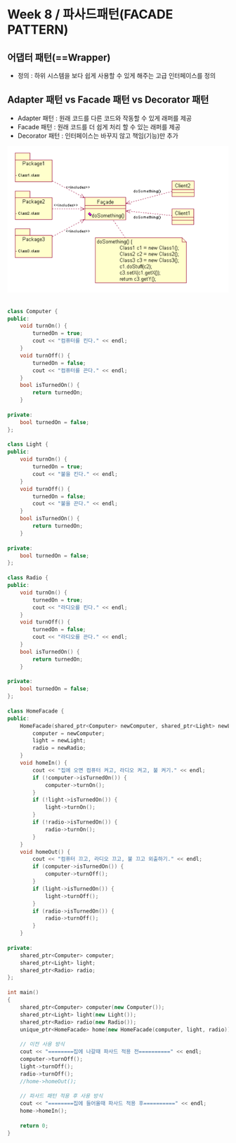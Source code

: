 # Week 8 / 파사드패턴(FACADE PATTERN)

## 어댑터 패턴(==Wrapper)
- 정의 : 하위 시스템을 보다 쉽게 사용할 수 있게 해주는 고급 인터페이스를 정의
## Adapter 패턴 vs Facade 패턴 vs Decorator 패턴
- Adapter 패턴 : 원래 코드를 다른 코드와 작동할 수 있게 래퍼를 제공
- Facade 패턴 : 원래 코드를 더 쉽게 처리 할 수 있는 래퍼를 제공
- Decorator 패턴 : 인터페이스는 바꾸지 않고 책임(기능)만 추가

![01](https://github.com/canyuo/canyuo.github.io/blob/main/week8_image1.png)

```cpp

class Computer {
public:
	void turnOn() {
		turnedOn = true;
		cout << "컴퓨터를 킨다." << endl;
	}
	void turnOff() {
		turnedOn = false;
		cout << "컴퓨터를 끈다." << endl;
	}
	bool isTurnedOn() {
		return turnedOn;
	}

private:
	bool turnedOn = false;
};

class Light {
public:
	void turnOn() {
		turnedOn = true;
		cout << "불을 킨다." << endl;
	}
	void turnOff() {
		turnedOn = false;
		cout << "불을 끈다." << endl;
	}
	bool isTurnedOn() {
		return turnedOn;
	}

private:
	bool turnedOn = false;
};

class Radio {
public:
	void turnOn() {
		turnedOn = true;
		cout << "라디오를 킨다." << endl;
	}
	void turnOff() {
		turnedOn = false;
		cout << "라디오를 끈다." << endl;
	}
	bool isTurnedOn() {
		return turnedOn;
	}

private:
	bool turnedOn = false;
};

class HomeFacade {
public:
	HomeFacade(shared_ptr<Computer> newComputer, shared_ptr<Light> newLight, shared_ptr<Radio> newRadio) {
		computer = newComputer;
		light = newLight;
		radio = newRadio;
	}
	void homeIn() {
		cout << "집에 오면 컴퓨터 켜고, 라디오 켜고, 불 켜기." << endl;
		if (!computer->isTurnedOn()) {
			computer->turnOn();
		}
		if (!light->isTurnedOn()) {
			light->turnOn();
		}
		if (!radio->isTurnedOn()) {
			radio->turnOn();
		}
	}
	void homeOut() {
		cout << "컴퓨터 끄고, 라디오 끄고, 불 끄고 외출하기." << endl;
		if (computer->isTurnedOn()) {
			computer->turnOff();
		}
		if (light->isTurnedOn()) {
			light->turnOff();
		}
		if (radio->isTurnedOn()) {
			radio->turnOff();
		}
	}

private:
	shared_ptr<Computer> computer;
	shared_ptr<Light> light;
	shared_ptr<Radio> radio;
};

int main()
{
	shared_ptr<Computer> computer(new Computer());
	shared_ptr<Light> light(new Light());
	shared_ptr<Radio> radio(new Radio());
	unique_ptr<HomeFacade> home(new HomeFacade(computer, light, radio));

	// 이전 사용 방식
	cout << "========집에 나갈때 파사드 적용 전==========" << endl;
	computer->turnOff();
	light->turnOff();
	radio->turnOff();
	//home->homeOut();

	// 파사드 패턴 적용 후 사용 방식
	cout << "========집에 들어올때 파사드 적용 후==========" << endl;
	home->homeIn();

	return 0;
}
```
